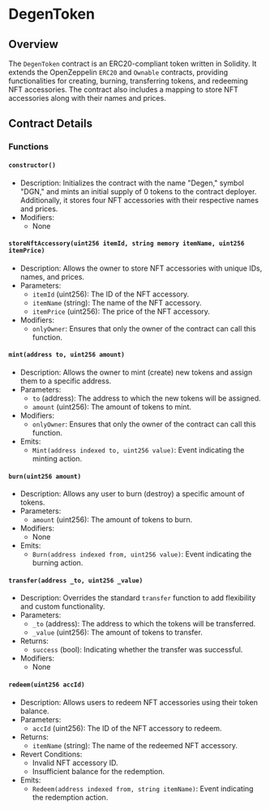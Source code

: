 # DegenToken

## Overview

The `DegenToken` contract is an ERC20-compliant token written in Solidity. It extends the OpenZeppelin `ERC20` and `Ownable` contracts, providing functionalities for creating, burning, transferring tokens, and redeeming NFT accessories. The contract also includes a mapping to store NFT accessories along with their names and prices.

## Contract Details

### Functions

#### `constructor()`

- Description: Initializes the contract with the name "Degen," symbol "DGN," and mints an initial supply of 0 tokens to the contract deployer. Additionally, it stores four NFT accessories with their respective names and prices.
- Modifiers:
  - None

#### `storeNftAccessory(uint256 itemId, string memory itemName, uint256 itemPrice)`

- Description: Allows the owner to store NFT accessories with unique IDs, names, and prices.
- Parameters:
  - `itemId` (uint256): The ID of the NFT accessory.
  - `itemName` (string): The name of the NFT accessory.
  - `itemPrice` (uint256): The price of the NFT accessory.
- Modifiers:
  - `onlyOwner`: Ensures that only the owner of the contract can call this function.

#### `mint(address to, uint256 amount)`

- Description: Allows the owner to mint (create) new tokens and assign them to a specific address.
- Parameters:
  - `to` (address): The address to which the new tokens will be assigned.
  - `amount` (uint256): The amount of tokens to mint.
- Modifiers:
  - `onlyOwner`: Ensures that only the owner of the contract can call this function.
- Emits:
  - `Mint(address indexed to, uint256 value)`: Event indicating the minting action.

#### `burn(uint256 amount)`

- Description: Allows any user to burn (destroy) a specific amount of tokens.
- Parameters:
  - `amount` (uint256): The amount of tokens to burn.
- Modifiers:
  - None
- Emits:
  - `Burn(address indexed from, uint256 value)`: Event indicating the burning action.

#### `transfer(address _to, uint256 _value)`

- Description: Overrides the standard `transfer` function to add flexibility and custom functionality.
- Parameters:
  - `_to` (address): The address to which the tokens will be transferred.
  - `_value` (uint256): The amount of tokens to transfer.
- Returns:
  - `success` (bool): Indicating whether the transfer was successful.
- Modifiers:
  - None

#### `redeem(uint256 accId)`

- Description: Allows users to redeem NFT accessories using their token balance.
- Parameters:
  - `accId` (uint256): The ID of the NFT accessory to redeem.
- Returns:
  - `itemName` (string): The name of the redeemed NFT accessory.
- Revert Conditions:
  - Invalid NFT accessory ID.
  - Insufficient balance for the redemption.
- Emits:
  - `Redeem(address indexed from, string itemName)`: Event indicating the redemption action.
